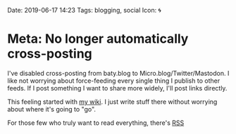 Date: 2019-06-17 14:23
Tags: blogging, social
Icon: 🌀

# Meta: No longer automatically cross-posting

I've disabled cross-posting from baty.blog to Micro.blog/Twitter/Mastodon. I like not worrying about force-feeding every single thing I publish to other feeds. If I post something I want to share more widely, I'll post links directly.

This feeling started with [my wiki](https://rudimentarylathe.org). I just write stuff there without worrying about where it's going to "go". 

For those few who truly want to read everything, there's [RSS](https://www.baty.blog/feed.rss)

